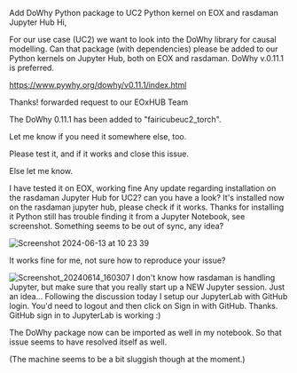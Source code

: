 Add DoWhy Python package to UC2 Python kernel on EOX and rasdaman Jupyter Hub
Hi,

For our use case (UC2) we want to look into the DoWhy library for causal modelling. Can that package (with dependencies) please be added to our Python kernels on Jupyter Hub, both on EOX and rasdaman. DoWhy v.0.11.1 is preferred.

https://www.pywhy.org/dowhy/v0.11.1/index.html

Thanks!
forwarded request to our EOxHUB Team 
The DoWhy 0.11.1  has been added to  "fairicubeuc2_torch".
Let me know if you need it somewhere else, too.
Please test it, and if it works and close this issue. 
Else let me know. 

I have tested it on EOX, working fine  Any update regarding installation on the rasdaman Jupyter Hub for UC2? can you have a look?
It's installed now on the rasdaman jupyter hub, please check if it works.
Thanks for installing it Python still has trouble finding it from a Jupyter Notebook, see screenshot. Something seems to be out of sync, any idea?

![Screenshot 2024-06-13 at 10 23 39](https://github.com/FAIRiCUBE/FAIRiCUBE-Hub-issue-tracker/assets/1943289/0b8ff668-4a08-4e3d-a9e7-510307081dfe)

It works fine for me, not sure how to reproduce your issue?

![Screenshot_20240614_160307](https://github.com/FAIRiCUBE/FAIRiCUBE-Hub-issue-tracker/assets/4786324/6317d407-4ff3-4954-b770-b2e699094e0e)  I don't know how rasdaman is handling Jupyter, but make sure that you really start up a NEW Jupyter session.  Just an idea... Following the discussion today I setup our JupyterLab with GitHub login. You'd need to logout and then click on Sign in with GitHub.  Thanks. GitHub sign in to JupyterLab is working :)

The DoWhy package now can be imported as well in my notebook. So that issue seems to have resolved itself as well.

(The machine seems to be a bit sluggish though at the moment.)